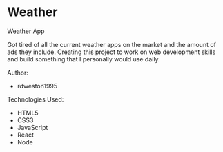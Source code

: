 # Weather
Weather App

Got tired of all the current weather apps on the market and the amount of ads they include. Creating this project to work on web development skills and build something that I personally would use daily. 

Author:
* rdweston1995

Technologies Used:
* HTML5
* CSS3
* JavaScript
* React
* Node

